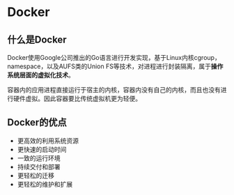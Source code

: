 # Docker #
## 什么是Docker ##
Docker使用Google公司推出的Go语言进行开发实现，基于Linux内核cgroup，namespace，以及AUFS类的Union FS等技术，对进程进行封装隔离，属于**操作系统层面的虚拟化技术**。

容器内的应用进程直接运行于宿主的内核，容器内没有自己的内核，而且也没有进行硬件虚拟。因此容器要比传统虚拟机更为轻便。

## Docker的优点 ##
- 更高效的利用系统资源
- 更快速的启动时间
- 一致的运行环境
- 持续交付和部署
- 更轻松的迁移
- 更轻松的维护和扩展